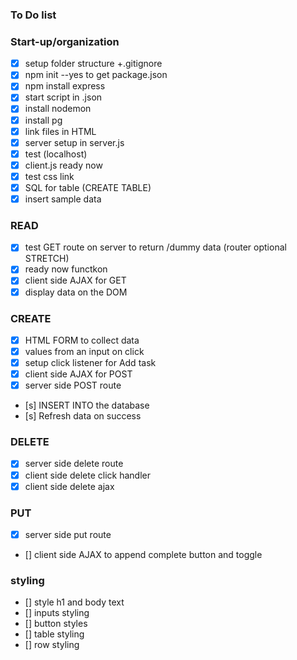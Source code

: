 ### To Do list

### Start-up/organization
- [x] setup folder structure +.gitignore
- [x] npm init --yes to get package.json
- [x] npm install express 
- [x] start script in .json
- [x] install nodemon
- [x] install pg
- [x] link files in HTML
- [x] server setup in server.js
- [x] test (localhost)
- [x] client.js ready now
- [x] test css link
- [x] SQL for table (CREATE TABLE) 
- [x] insert sample data

### READ
- [x] test GET route on server to return /dummy data (router optional STRETCH)
- [x] ready now functkon
- [x] client side AJAX for GET
- [x] display data on the DOM

### CREATE
- [x] HTML FORM to collect data
- [x] values from an input on click
- [x] setup click listener for Add task
- [x] client side AJAX for POST 
- [x] server side POST route
- [s] INSERT INTO the database
- [s] Refresh data on success

### DELETE
- [x] server side delete route
- [x] client side delete click handler
- [x] client side delete ajax

### PUT
- [x] server side put route
- [] client side AJAX to append complete button and toggle

### styling
- [] style h1 and body text
- [] inputs styling
- [] button styles
- [] table styling
- [] row styling
